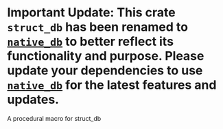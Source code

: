 # Important Update: This crate `struct_db` has been renamed to [`native_db`](https://crates.io/crates/native_db) to better reflect its functionality and purpose. Please update your dependencies to use [`native_db`](https://crates.io/crates/native_db) for the latest features and updates.

A procedural macro for struct_db


